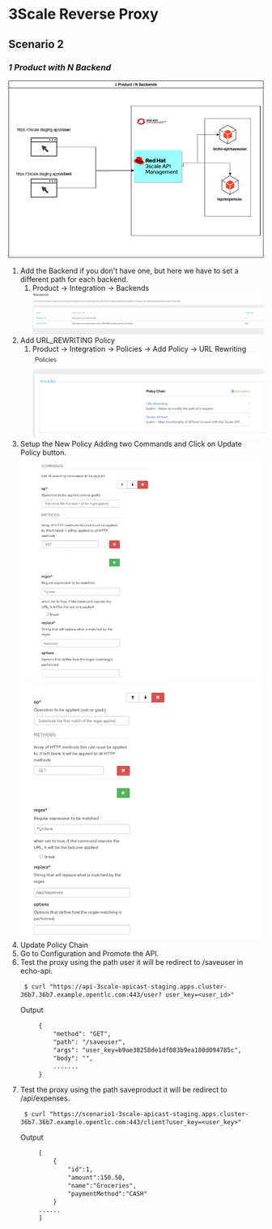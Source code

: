 # 3Scale Reverse Proxy

## Scenario 2
### *1 Product with N Backend*
![1 Product N Backends](https://github.com/rafamqrs/3scale-apicast-policies/blob/main/1:N-product_backend/image/3scale-proxy.drawio.png?raw=true)

1. Add the Backend if you don't have one, but here we have to set a different path for each backend.
   1. Product -> Integration -> Backends
    ![Backends](https://github.com/rafamqrs/3scale-apicast-policies/blob/main/1:N-product_backend/image/backends.png?raw=true)
2. Add URL_REWRITING Policy
   1. Product -> Integration -> Policies -> Add Policy -> URL Rewriting
    ![Policies](https://github.com/rafamqrs/3scale-apicast-policies/blob/main/1:N-product_backend/image/policies.png?raw=true)
3. Setup the New Policy Adding two Commands and Click on Update Policy button.
    ![Policies](https://github.com/rafamqrs/3scale-apicast-policies/blob/main/1:N-product_backend/image/policy1.png?raw=true)
    ![Policies](https://github.com/rafamqrs/3scale-apicast-policies/blob/main/1:N-product_backend/image/policy2.png?raw=true)
4. Update Policy Chain
5. Go to Configuration and Promote the API.
6. Test the proxy using the path user it will be redirect to /saveuser in echo-api.
   ```
    $ curl "https://api-3scale-apicast-staging.apps.cluster-36b7.36b7.example.opentlc.com:443/user? user_key=<user_id>"
   ```
   Output
   ```
        {
            "method": "GET",
            "path": "/saveuser",
            "args": "user_key=b9ae38258de1df083b9ea180d094785c",
            "body": "",
            .......
        }
   ```
7. Test the proxy using the path saveproduct it will be redirect to /api/expenses.
   ```
    $ curl "https://scenario1-3scale-apicast-staging.apps.cluster-36b7.36b7.example.opentlc.com:443/client?user_key=<user_key>"
   ```
    Output
   ```
        [
            {
                "id":1,
                "amount":150.50,
                "name":"Groceries",
                "paymentMethod":"CASH"
            }
        ......
        ]
   ```




